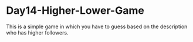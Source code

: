 # Day14-Higher-Lower-Game
This is a simple game in which you have to guess based on the description who has higher followers.
